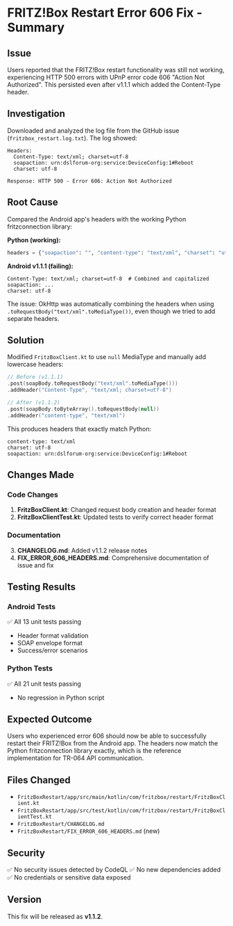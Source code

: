 # FRITZ!Box Restart Error 606 Fix - Summary

## Issue
Users reported that the FRITZ!Box restart functionality was still not working, experiencing HTTP 500 errors with UPnP error code 606 "Action Not Authorized". This persisted even after v1.1.1 which added the Content-Type header.

## Investigation
Downloaded and analyzed the log file from the GitHub issue (`fritzbox_restart.log.txt`). The log showed:

```
Headers:
  Content-Type: text/xml; charset=utf-8
  soapaction: urn:dslforum-org:service:DeviceConfig:1#Reboot
  charset: utf-8

Response: HTTP 500 - Error 606: Action Not Authorized
```

## Root Cause
Compared the Android app's headers with the working Python fritzconnection library:

**Python (working):**
```python
headers = {"soapaction": "", "content-type": "text/xml", "charset": "utf-8"}
```

**Android v1.1.1 (failing):**
```
Content-Type: text/xml; charset=utf-8  # Combined and capitalized
soapaction: ...
charset: utf-8
```

The issue: OkHttp was automatically combining the headers when using `.toRequestBody("text/xml".toMediaType())`, even though we tried to add separate headers.

## Solution
Modified `FritzBoxClient.kt` to use `null` MediaType and manually add lowercase headers:

```kotlin
// Before (v1.1.1)
.post(soapBody.toRequestBody("text/xml".toMediaType()))
.addHeader("Content-Type", "text/xml; charset=utf-8")

// After (v1.1.2)
.post(soapBody.toByteArray().toRequestBody(null))
.addHeader("content-type", "text/xml")
```

This produces headers that exactly match Python:
```
content-type: text/xml
charset: utf-8
soapaction: urn:dslforum-org:service:DeviceConfig:1#Reboot
```

## Changes Made

### Code Changes
1. **FritzBoxClient.kt**: Changed request body creation and header format
2. **FritzBoxClientTest.kt**: Updated tests to verify correct header format

### Documentation
3. **CHANGELOG.md**: Added v1.1.2 release notes
4. **FIX_ERROR_606_HEADERS.md**: Comprehensive documentation of issue and fix

## Testing Results

### Android Tests
✅ All 13 unit tests passing
- Header format validation
- SOAP envelope format
- Success/error scenarios

### Python Tests
✅ All 21 unit tests passing
- No regression in Python script

## Expected Outcome
Users who experienced error 606 should now be able to successfully restart their FRITZ!Box from the Android app. The headers now match the Python fritzconnection library exactly, which is the reference implementation for TR-064 API communication.

## Files Changed
- `FritzBoxRestart/app/src/main/kotlin/com/fritzbox/restart/FritzBoxClient.kt`
- `FritzBoxRestart/app/src/test/kotlin/com/fritzbox/restart/FritzBoxClientTest.kt`
- `FritzBoxRestart/CHANGELOG.md`
- `FritzBoxRestart/FIX_ERROR_606_HEADERS.md` (new)

## Security
✅ No security issues detected by CodeQL
✅ No new dependencies added
✅ No credentials or sensitive data exposed

## Version
This fix will be released as **v1.1.2**.
